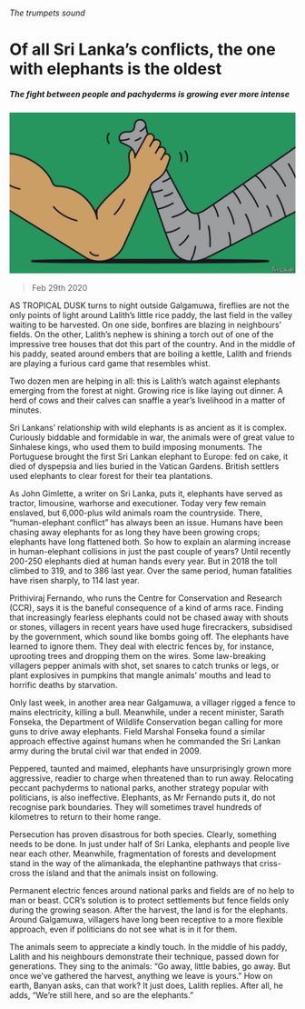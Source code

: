 ###### The trumpets sound

# Of all Sri Lanka’s conflicts, the one with elephants is the oldest 

##### The fight between people and pachyderms is growing ever more intense 

![image](images/20200229_ASD001_0.jpg) 

> Feb 29th 2020 

AS TROPICAL DUSK turns to night outside Galgamuwa, fireflies are not the only points of light around Lalith’s little rice paddy, the last field in the valley waiting to be harvested. On one side, bonfires are blazing in neighbours’ fields. On the other, Lalith’s nephew is shining a torch out of one of the impressive tree houses that dot this part of the country. And in the middle of his paddy, seated around embers that are boiling a kettle, Lalith and friends are playing a furious card game that resembles whist.

Two dozen men are helping in all: this is Lalith’s watch against elephants emerging from the forest at night. Growing rice is like laying out dinner. A herd of cows and their calves can snaffle a year’s livelihood in a matter of minutes.


Sri Lankans’ relationship with wild elephants is as ancient as it is complex. Curiously biddable and formidable in war, the animals were of great value to Sinhalese kings, who used them to build imposing monuments. The Portuguese brought the first Sri Lankan elephant to Europe: fed on cake, it died of dyspepsia and lies buried in the Vatican Gardens. British settlers used elephants to clear forest for their tea plantations.

As John Gimlette, a writer on Sri Lanka, puts it, elephants have served as tractor, limousine, warhorse and executioner. Today very few remain enslaved, but 6,000-plus wild animals roam the countryside. There, “human-elephant conflict” has always been an issue. Humans have been chasing away elephants for as long they have been growing crops; elephants have long flattened both. So how to explain an alarming increase in human-elephant collisions in just the past couple of years? Until recently 200-250 elephants died at human hands every year. But in 2018 the toll climbed to 319, and to 386 last year. Over the same period, human fatalities have risen sharply, to 114 last year.

Prithiviraj Fernando, who runs the Centre for Conservation and Research (CCR), says it is the baneful consequence of a kind of arms race. Finding that increasingly fearless elephants could not be chased away with shouts or stones, villagers in recent years have used huge firecrackers, subsidised by the government, which sound like bombs going off. The elephants have learned to ignore them. They deal with electric fences by, for instance, uprooting trees and dropping them on the wires. Some law-breaking villagers pepper animals with shot, set snares to catch trunks or legs, or plant explosives in pumpkins that mangle animals’ mouths and lead to horrific deaths by starvation.

Only last week, in another area near Galgamuwa, a villager rigged a fence to mains electricity, killing a bull. Meanwhile, under a recent minister, Sarath Fonseka, the Department of Wildlife Conservation began calling for more guns to drive away elephants. Field Marshal Fonseka found a similar approach effective against humans when he commanded the Sri Lankan army during the brutal civil war that ended in 2009.

Peppered, taunted and maimed, elephants have unsurprisingly grown more aggressive, readier to charge when threatened than to run away. Relocating peccant pachyderms to national parks, another strategy popular with politicians, is also ineffective. Elephants, as Mr Fernando puts it, do not recognise park boundaries. They will sometimes travel hundreds of kilometres to return to their home range.

Persecution has proven disastrous for both species. Clearly, something needs to be done. In just under half of Sri Lanka, elephants and people live near each other. Meanwhile, fragmentation of forests and development stand in the way of the alimankada, the elephantine pathways that criss-cross the island and that the animals insist on following.

Permanent electric fences around national parks and fields are of no help to man or beast. CCR’s solution is to protect settlements but fence fields only during the growing season. After the harvest, the land is for the elephants. Around Galgamuwa, villagers have long been receptive to a more flexible approach, even if politicians do not see what is in it for them.

The animals seem to appreciate a kindly touch. In the middle of his paddy, Lalith and his neighbours demonstrate their technique, passed down for generations. They sing to the animals: “Go away, little babies, go away. But once we’ve gathered the harvest, anything we leave is yours.” How on earth, Banyan asks, can that work? It just does, Lalith replies. After all, he adds, “We’re still here, and so are the elephants.”

